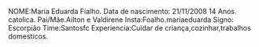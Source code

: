 NOME:Maria Eduarda Fialho.
Data de nascimento: 21/11/2008
14 Anos.
catolica.
Pai/Mãe.Ailton e Valdirene
Insta:Foalho.mariaeduarda
Signo: Escorpião
Time:Santosfc
Experiencia:Cuidar de criança,cozinhar,trabalhos domesticos.
